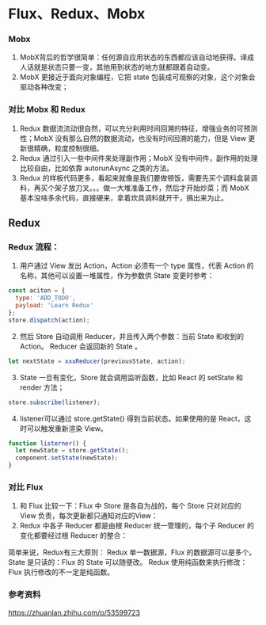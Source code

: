 <!-- ---
tags: [11月的]
title: Flux、Redux、Mobx
created: '2019-11-17T06:19:14.373Z'
modified: '2019-11-17T06:52:37.347Z'
--- -->

# Flux、Redux、Mobx

### Mobx 

1. MobX背后的哲学很简单：任何源自应用状态的东西都应该自动地获得。译成人话就是状态只要一变，其他用到状态的地方就都跟着自动变。
2. MobX 更接近于面向对象编程，它把 state 包装成可观察的对象，这个对象会驱动各种改变；

### 对比 Mobx 和 Redux

1. Redux 数据流流动很自然，可以充分利用时间回溯的特征，增强业务的可预测性；MobX 没有那么自然的数据流动，也没有时间回溯的能力，但是 View 更新很精确，粒度控制很细。
2. Redux 通过引入一些中间件来处理副作用；MobX 没有中间件，副作用的处理比较自由，比如依靠 autorunAsync 之类的方法。
3. Redux 的样板代码更多，看起来就像是我们要做顿饭，需要先买个调料盒装调料，再买个架子放刀叉。。。做一大堆准备工作，然后才开始炒菜；而 MobX 基本没啥多余代码，直接硬来，拿着炊具调料就开干，搞出来为止。




## Redux
### Redux 流程：

1. 用户通过 View 发出 Action，Action 必须有一个 type 属性，代表 Action 的名称，其他可以设置一堆属性，作为参数供 State 变更时参考：
```javascript
const aciton = {
  type: 'ADD_TODO',
  payload: 'Learn Redux'
};
store.dispatch(action);
```
2. 然后 Store 自动调用 Reducer，并且传入两个参数：当前 State 和收到的 Action。 Reducer 会返回新的 State 。
```javascript
let nextState = xxxReducer(previousState, action);
```

3. State 一旦有变化，Store 就会调用监听函数，比如 React 的 setState 和 render 方法；
```javascript
store.subscribe(listener);
```

4. listener可以通过 store.getState() 得到当前状态。如果使用的是 React，这时可以触发重新渲染 View。
```javascript
function listerner() {
  let newState = store.getState();
  component.setState(newState);   
}
```

### 对比 Flux

1. 和 Flux 比较一下：Flux 中 Store 是各自为战的，每个 Store 只对对应的 View 负责，每次更新都只通知对应的View：
2. Redux 中各子 Reducer 都是由根 Reducer 统一管理的，每个子 Reducer 的变化都要经过根 Reducer 的整合：

简单来说，Redux有三大原则： Redux 单一数据源，Flux 的数据源可以是多个。 
State 是只读的：Flux 的 State 可以随便改。
Redux 使用纯函数来执行修改：Flux 执行修改的不一定是纯函数。

### 参考资料

https://zhuanlan.zhihu.com/p/53599723



